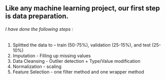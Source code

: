 ## Like any machine learning project, our first step is data preparation.
###### I have done the following steps :
1. Splitted the data to – train (50-75%), validation (25-15%), and test (25-10%)
2. Imputation - Filling up missing values
3. Data Cleansing - Outlier detection + Type/Value modification
4. Normalization - scaling
5. Feature Selection - one filter method and one wrapper method
